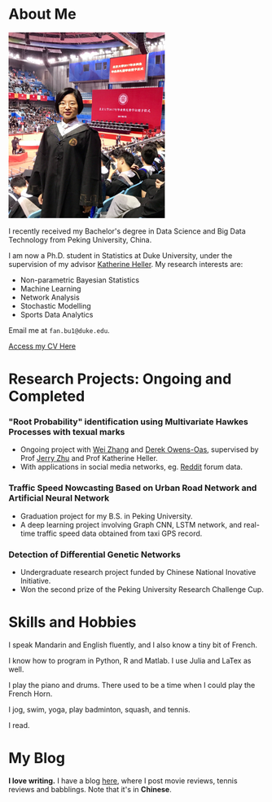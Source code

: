 # About Me

<img src="FanBu_GraduationCeremony_2.jpg" alt="my graduation pic" width="307" height="365">

I recently received my Bachelor's degree in Data Science and Big Data Technology from Peking University, China.

I am now a Ph.D. student in Statistics at Duke University, under the supervision of my advisor [Katherine Heller](http://www2.stat.duke.edu/~kheller/). My research interests are:

- Non-parametric Bayesian Statistics
- Machine Learning
- Network Analysis
- Stochastic Modelling
- Sports Data Analytics

Email me at ``fan.bu1@duke.edu``.

[Access my CV Here](https://fanbuduke17.github.io/CV_FanBu_201708.pdf)

# Research Projects: Ongoing and Completed

### "Root Probability" identification using Multivariate Hawkes Processes with texual marks

- Ongoing project with [Wei Zhang](http://pages.cs.wisc.edu/~zhangwei/) and [Derek Owens-Oas](https://stat.duke.edu/people/derek-owens-oas), supervised by Prof [Jerry Zhu](http://pages.cs.wisc.edu/~jerryzhu/) and Prof Katherine Heller.
- With applications in social media networks, eg. [Reddit](https://www.reddit.com/) forum data.

### Traffic Speed Nowcasting Based on Urban Road Network and Artificial Neural Network
- Graduation project for my B.S. in Peking University.
- A deep learning project involving Graph CNN, LSTM network, and real-time traffic speed data obtained from taxi GPS record.

### Detection of Differential Genetic Networks
- Undergraduate research project funded by Chinese National Inovative Initiative.
- Won the second prize of the Peking University Research Challenge Cup.

# Skills and Hobbies

I speak Mandarin and English fluently, and I also know a tiny bit of French.

I know how to program in Python, R and Matlab. I use Julia and LaTex as well.

I play the piano and drums. There used to be a time when I could play the French Horn.

I jog, swim, yoga, play badminton, squash, and tennis.

I read.

# My Blog

**I love writing.** I have a blog [here](http://fanny-hi.lofter.com/), where I post movie reviews, tennis reviews and babblings. Note that it's in **Chinese**.
